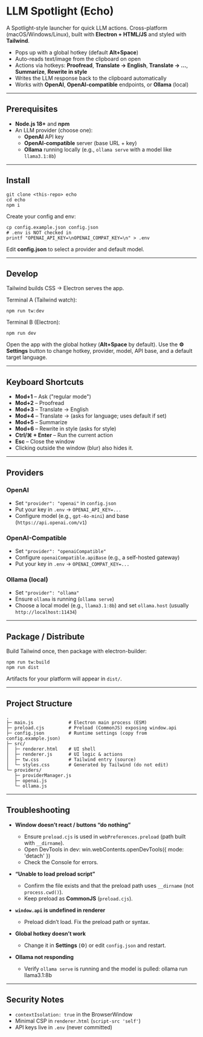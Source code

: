 # LLM Spotlight (Echo)

A Spotlight-style launcher for quick LLM actions. Cross-platform (macOS/Windows/Linux), built with **Electron + HTML/JS** and styled with **Tailwind**.

- Pops up with a global hotkey (default **Alt+Space**)
- Auto-reads text/image from the clipboard on open
- Actions via hotkeys: **Proofread**, **Translate → English**, **Translate → …**, **Summarize**, **Rewrite in style**
- Writes the LLM response back to the clipboard automatically
- Works with **OpenAI**, **OpenAI-compatible** endpoints, or **Ollama** (local)

---

## Prerequisites

- **Node.js 18+** and **npm**
- An LLM provider (choose one):
  - **OpenAI** API key
  - **OpenAI-compatible** server (base URL + key)
  - **Ollama** running locally (e.g., `ollama serve` with a model like `llama3.1:8b`)

---

## Install

    git clone <this-repo> echo
    cd echo
    npm i

Create your config and env:

    cp config.example.json config.json
    # .env is NOT checked in
    printf "OPENAI_API_KEY=\nOPENAI_COMPAT_KEY=\n" > .env

Edit **config.json** to select a provider and default model.

---

## Develop

Tailwind builds CSS → Electron serves the app.

Terminal A (Tailwind watch):

    npm run tw:dev

Terminal B (Electron):

    npm run dev

Open the app with the global hotkey (**Alt+Space** by default).
Use the **⚙︎ Settings** button to change hotkey, provider, model, API base, and a default target language.

---

## Keyboard Shortcuts

- **Mod+1** – Ask ("regular mode")
- **Mod+2** – Proofread
- **Mod+3** – Translate → English
- **Mod+4** – Translate → (asks for language; uses default if set)
- **Mod+5** – Summarize
- **Mod+6** – Rewrite in style (asks for style)
- **Ctrl/⌘ + Enter** – Run the current action
- **Esc** – Close the window
- Clicking outside the window (blur) also hides it.

---

## Providers

### OpenAI

- Set `"provider": "openai"` in `config.json`
- Put your key in `.env` → `OPENAI_API_KEY=...`
- Configure model (e.g., `gpt-4o-mini`) and base (`https://api.openai.com/v1`)

### OpenAI-Compatible

- Set `"provider": "openaiCompatible"`
- Configure `openaiCompatible.apiBase` (e.g., a self-hosted gateway)
- Put your key in `.env` → `OPENAI_COMPAT_KEY=...`

### Ollama (local)

- Set `"provider": "ollama"`
- Ensure `ollama` is running (`ollama serve`)
- Choose a local model (e.g., `llama3.1:8b`) and set `ollama.host` (usually `http://localhost:11434`)

---

## Package / Distribute

Build Tailwind once, then package with electron-builder:

    npm run tw:build
    npm run dist

Artifacts for your platform will appear in `dist/`.

---

## Project Structure

    .
    ├─ main.js             # Electron main process (ESM)
    ├─ preload.cjs         # Preload (CommonJS) exposing window.api
    ├─ config.json         # Runtime settings (copy from config.example.json)
    ├─ src/
    │  ├─ renderer.html    # UI shell
    │  ├─ renderer.js      # UI logic & actions
    │  ├─ tw.css           # Tailwind entry (source)
    │  └─ styles.css       # Generated by Tailwind (do not edit)
    └─ providers/
       ├─ providerManager.js
       ├─ openai.js
       └─ ollama.js

---

## Troubleshooting

- **Window doesn’t react / buttons “do nothing”**

  - Ensure `preload.cjs` is used in `webPreferences.preload` (path built with `__dirname`).
  - Open DevTools in dev:
    win.webContents.openDevTools({ mode: 'detach' })
  - Check the Console for errors.

- **“Unable to load preload script”**

  - Confirm the file exists and that the preload path uses `__dirname` (not `process.cwd()`).
  - Keep preload as **CommonJS** (`preload.cjs`).

- **`window.api` is undefined in renderer**

  - Preload didn’t load. Fix the preload path or syntax.

- **Global hotkey doesn’t work**

  - Change it in **Settings** (⚙︎) or edit `config.json` and restart.

- **Ollama not responding**
  - Verify `ollama serve` is running and the model is pulled:
    ollama run llama3.1:8b

---

## Security Notes

- `contextIsolation: true` in the BrowserWindow
- Minimal CSP in `renderer.html` (`script-src 'self'`)
- API keys live in `.env` (never committed)
